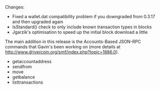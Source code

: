 Changes:
* Fixed a wallet.dat compatibility problem if you downgraded from 0.3.17 and then upgraded again
* IsStandard() check to only include known transaction types in blocks
* Jgarzik's optimisation to speed up the initial block download a little

The main addition in this release is the Accounts-Based JSON-RPC commands that Gavin's been working on (more details at http://www.drivercoin.org/smf/index.php?topic=1886.0).  
* getaccountaddress
* sendfrom
* move
* getbalance
* listtransactions
